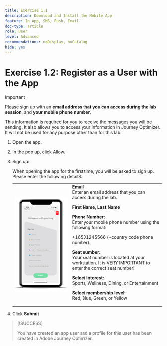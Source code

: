 ```yaml
---
title: Exercise 1.1
description: Download and Install the Mobile App
feature: In App, SMS, Push, Email
doc-type: article
role: User
level: Advanced
recommendations: noDisplay, noCatalog
hide: yes
---
```


# Exercise 1.2: Register as a User with the App

>[!IMPORTANT]   
>Please sign up with an **email address that you can access during the lab session**, and **your mobile phone number**. 
>
> This information is required for you to receive the messages you will be sending. It also allows you to access your information in Journey Optimizer. It will not be used for any purpose other than for this lab.

1.  Open the app.
1.  In the pop up, click Allow.
1.  Sign up: 
   
    When opening the app for the first time, you will be asked to sign up. Please enter the following detailS:
   
    <table>
    <tr>
    <td>
    <div>
    <img alt="App registrtaion" src="../assets/1-2.png"/> 
    </div>
    </td>
    <td>
    <strong>Email: </strong><br>Enter an email address that you can access during the lab.
    </p><p>
    <strong>First Name, Last Name </strong>
    </p><p>
    <strong>Phone Number: </strong> <br>Enter your mobile phone number using the following format: 
    <p>+16501245566 (+country code phone number).
    </p><p>
    <strong>Seat number: </strong><br>Your seat number is located at your workstation. It is VERY IMPORTANT to enter the correct seat number!
    </p><p>
    <strong>Select Interest: </strong></br>Sports, Wellness, Dining, or Entertainment
    </p><p>
    <strong>Select membership level: </strong></br>Red, Blue, Green, or Yellow</p>
    </td>
    </tr>
    </table>

1. Click **Submit**

>[!SUCCESS]
>
>You have created an app user and a profile for this user has been created in Adobe Journey Optimizer.
>
